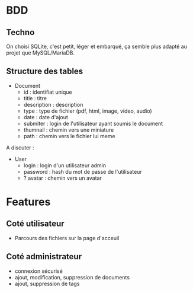 # BDD

## Techno

On choisi SQLite, c'est petit, léger et embarqué, ça semble plus adapté au projet que MySQL/MariaDB.

## Structure des tables

- Document
    - id : identifiat unique
    - title : titre
    - description : description
    - type : type de fichier (pdf, html, image, video, audio)
    - date : date d'ajout
    - submiter : login de l'utilisateur ayant soumis le document
    - thumnail : chemin vers une miniature
    - path : chemin vers le fichier lui meme

A discuter :

- User
    - login : login d'un utilisateur admin
    - password : hash du mot de passe de l'utilisateur
    - ? avatar : chemin vers un avatar

# Features

## Coté utilisateur
- Parcours des fichiers sur la page d'acceuil

## Coté administrateur
- connexion sécurisé
- ajout, modification, suppression de documents
- ajout, suppression de tags


